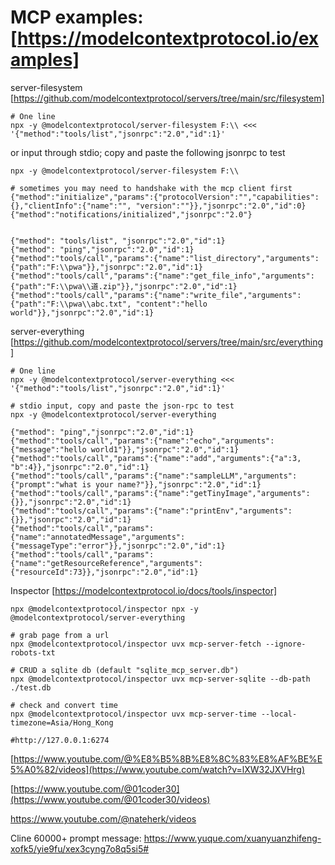 # MCP examples: [https://modelcontextprotocol.io/examples]

server-filesystem [https://github.com/modelcontextprotocol/servers/tree/main/src/filesystem]
```
# One line
npx -y @modelcontextprotocol/server-filesystem F:\\ <<<  '{"method":"tools/list","jsonrpc":"2.0","id":1}'

```
or input through stdio; copy and paste the following jsonrpc to test
```
npx -y @modelcontextprotocol/server-filesystem F:\\

# sometimes you may need to handshake with the mcp client first
{"method":"initialize","params":{"protocolVersion":"","capabilities":{},"clientInfo":{"name":"", "version":""}},"jsonrpc":"2.0","id":0}
{"method":"notifications/initialized","jsonrpc":"2.0"}


{"method": "tools/list", "jsonrpc":"2.0","id":1}
{"method": "ping","jsonrpc":"2.0","id":1}
{"method":"tools/call","params":{"name":"list_directory","arguments":{"path":"F:\\pwa"}},"jsonrpc":"2.0","id":1}
{"method":"tools/call","params":{"name":"get_file_info","arguments":{"path":"F:\\pwa\\道.zip"}},"jsonrpc":"2.0","id":1}
{"method":"tools/call","params":{"name":"write_file","arguments":{"path":"F:\\pwa\\abc.txt", "content":"hello world"}},"jsonrpc":"2.0","id":1}

```

server-everything [https://github.com/modelcontextprotocol/servers/tree/main/src/everything]
```
# One line
npx -y @modelcontextprotocol/server-everything <<< '{"method":"tools/list","jsonrpc":"2.0","id":1}'

# stdio input, copy and paste the json-rpc to test
npx -y @modelcontextprotocol/server-everything

{"method": "ping","jsonrpc":"2.0","id":1}
{"method":"tools/call","params":{"name":"echo","arguments":{"message":"hello world1"}},"jsonrpc":"2.0","id":1}
{"method":"tools/call","params":{"name":"add","arguments":{"a":3, "b":4}},"jsonrpc":"2.0","id":1}
{"method":"tools/call","params":{"name":"sampleLLM","arguments":{"prompt":"what is your name?"}},"jsonrpc":"2.0","id":1}
{"method":"tools/call","params":{"name":"getTinyImage","arguments":{}},"jsonrpc":"2.0","id":1}
{"method":"tools/call","params":{"name":"printEnv","arguments":{}},"jsonrpc":"2.0","id":1}
{"method":"tools/call","params":{"name":"annotatedMessage","arguments":{"messageType":"error"}},"jsonrpc":"2.0","id":1}
{"method":"tools/call","params":{"name":"getResourceReference","arguments":{"resourceId":73}},"jsonrpc":"2.0","id":1}
```

Inspector [https://modelcontextprotocol.io/docs/tools/inspector]
```
npx @modelcontextprotocol/inspector npx -y @modelcontextprotocol/server-everything

# grab page from a url
npx @modelcontextprotocol/inspector uvx mcp-server-fetch --ignore-robots-txt

# CRUD a sqlite db (default "sqlite_mcp_server.db")
npx @modelcontextprotocol/inspector uvx mcp-server-sqlite --db-path ./test.db

# check and convert time
npx @modelcontextprotocol/inspector uvx mcp-server-time --local-timezone=Asia/Hong_Kong

#http://127.0.0.1:6274

```

[https://www.youtube.com/@%E8%B5%8B%E8%8C%83%E8%AF%BE%E5%A0%82/videos](https://www.youtube.com/watch?v=lXW32JXVHrg)

[https://www.youtube.com/@01coder30](https://www.youtube.com/@01coder30/videos)

https://www.youtube.com/@nateherk/videos

Cline 60000+ prompt message: https://www.yuque.com/xuanyuanzhifeng-xofk5/yie9fu/xex3cyng7o8q5si5#

